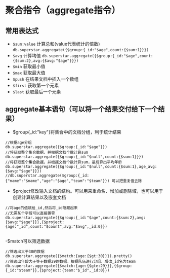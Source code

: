 # 聚合指令（aggregate指令）

## 常用表达式

- `$sum:value` 计算总和(value代表统计的倍数)
`db.superstar.aggregate({$group:{_id:"$age",count:{$sum:1}}})`
- `$avg` 计算均值
`db.superstar.aggregate({$group:{_id:"$age",count:{$sum:2},avg:{$avg:"$age"}}})`
- `$min` 获取最小值
- `$max` 获取最大值
- `$push` 在结果文档中插入一个数组
- `$first` 获取第一个元素
- `$last` 获取最后一个元素

## aggregate基本语句（可以将一个结果交付给下一个结果）
- $group{_id:"key"}将集合中的文档分组，利于统计结果

```
//根据age分组
db.superstar.aggregate({$group:{_id:"$age"}})
//将获取整个集合数据，并根据文档个数计算sum
db.superstar.aggregate({$group:{_id:"$null",count:{$sum:1}}})
//将获取整个集合数据，并根据文档个数计算sum，最后算出平均年龄
db.superstar.aggregate({$group:{_id:"$null",count:{$sum:1},age_avg:{$avg:"$age"}}})
//db.superstar.aggregate($group:{_id:{"name":"$name","age":"$age","team":"$team"}}) 可以把重复值去除

```
- $project修改输入文档的结构。可以用来重命名、增加或删除域，也可以用于创建计算结果以及嵌套文档

```
//将age的值赋给_id,然后将_id隐藏起来
//无需某个字段可以直接置零
db.superstar.aggregate({$group:{_id:"$age",count:{$sum:2},avg:{$avg:"$age"}}},{$project:{age:"_id",count:"$count",avg:"$avg",_id:0}})


```

-$match可以筛选数据
```
//筛选出大于30的数据
db.superstar.aggregate({$match:{age:{$gt:30}}}).pretty()
//筛选出年龄大于等于数据29的数据，根据队伍进行分组，后改_id名为team
db.superstar.aggregate({$match:{age:{$gte:29}}},{$group:{_id:"$team"}},{$project:{team:"$_id",_id:0}})
```
